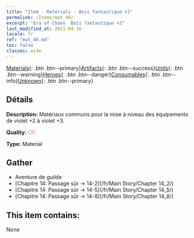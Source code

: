 ```yaml
---
title: "Item - Materials - Bois fantastique +2"
permalink: /Items/mat_48/
excerpt: "Era of Chaos  Bois fantastique +2"
last_modified_at: 2021-04-16
locale: fr
ref: "mat_48.md"
toc: false
classes: wide
---
```

 [Materials](/fr/Items/){: .btn .btn--primary}[Artifacts](/fr/Items/Artifacts/){: .btn .btn--success}[Units](/fr/Items/Units/){: .btn .btn--warning}[Heroes](/fr/Items/Heroes/){: .btn .btn--danger}[Consumables](/fr/Items/Consumables/){: .btn .btn--info}[Unknown](/fr/Items/Unknown/){: .btn .btn--primary}

## Détails
 **Description:** Matériaux communs pour la mise à niveau des équipements de violet +2 à violet +3.

 **Quality:** <span style="color: #DA70D6">OK</span>

 **Type:** Material

## Gather

*    Aventure de guilde 
*    [Chapitre 14: Passage sûr -> 14-2](/fr/Main Story/Chapter 14_2/) 
*    [Chapitre 14: Passage sûr -> 14-5](/fr/Main Story/Chapter 14_5/) 
*    [Chapitre 14: Passage sûr -> 14-8](/fr/Main Story/Chapter 14_8/) 

## This item contains:

  None

